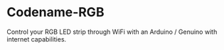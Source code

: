 # Codename-RGB
Control your RGB LED strip through WiFi with an Arduino / Genuino with internet capabilities.

